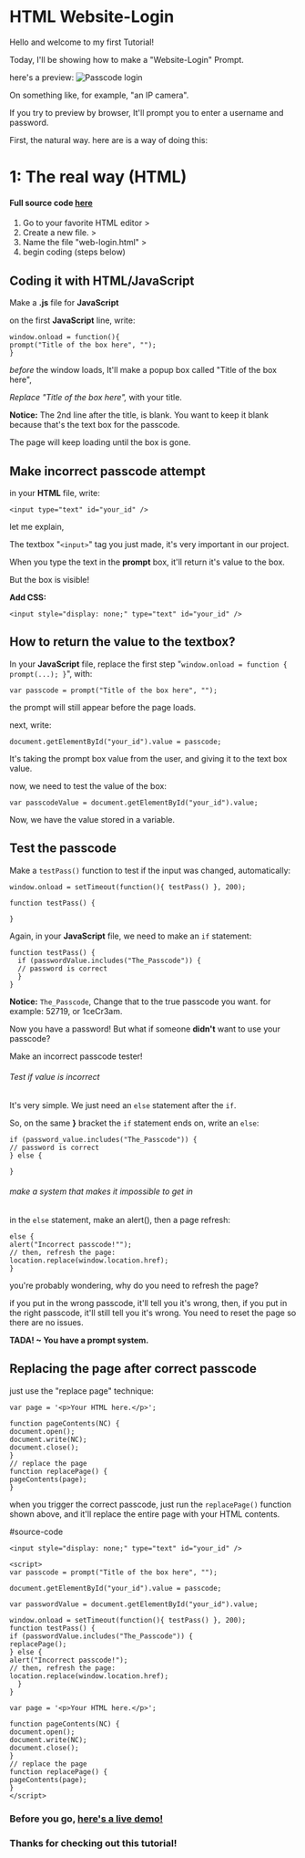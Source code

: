 # HTML Website-Login

Hello and welcome to my first Tutorial!

Today, I'll be showing how to make a "Website-Login" Prompt.

here's a preview:
![Passcode login](https://user-images.githubusercontent.com/88277347/127772493-124be5d7-a863-4923-8be8-b9f02c48acad.png)


On something like, for example, "an IP camera".

If you try to preview by browser, It'll prompt you to 
enter a username and password.


First, the natural way. here are is a way of doing this:

# 1: The real way (HTML)

#### Full source code [here](source-code)

1. Go to your favorite HTML editor >
2. Create a new file. >
3. Name the file "web-login.html" >
4. begin coding (steps below)

## Coding it with HTML/JavaScript
Make a **.js** file for **JavaScript**

on the first **JavaScript** line, write:
```
window.onload = function(){
prompt("Title of the box here", "");
}
```

_before_ the window loads, It'll make a popup box called "Title of the box here",

_Replace "Title of the box here",_ with your title.

**Notice:** The 2nd line after the title, is blank. You want to keep it blank because that's the text box for the passcode.

The page will keep loading until the box is gone.

## Make incorrect passcode attempt

in your **HTML** file, write:
```
<input type="text" id="your_id" />
```

let me explain,

The textbox "`<input>`" tag you just made, it's very important in our project. 

When you type the text in the **prompt** box, it'll return it's value to the box.

But the box is visible! 

**Add CSS:** 

```
<input style="display: none;" type="text" id="your_id" />
```

## How to return the value to the textbox?

In your **JavaScript** file, replace the first step "`window.onload = function { prompt(...); }`",
with: 
```
var passcode = prompt("Title of the box here", "");
```
the prompt will still appear before the page loads.

next, write:
```
document.getElementById("your_id").value = passcode;
```
It's taking the prompt box value from the user, and giving it to the text box value.

now, we need to test the value of the box:
```
var passcodeValue = document.getElementById("your_id").value;
```
Now, we have the value stored in a variable.

## Test the passcode
Make a `testPass()` function to test if the input was changed, automatically:
```
window.onload = setTimeout(function(){ testPass() }, 200);

function testPass() {

}
```
Again, in your **JavaScript** file, we need to make an `if` statement:
```
function testPass() {
  if (passwordValue.includes("The_Passcode")) {
  // password is correct
  }
}
```
**Notice:** `The_Passcode`, Change that to the true passcode you want. for example: 52719, or 1ceCr3am.

Now you have a password! But what if someone **didn't** want to use your passcode?

Make an incorrect passcode tester!

###### Test if value is incorrect

It's very simple. We just need an `else` statement after the `if`.

So, on the same **}** bracket the `if` statement ends on, write an `else`:
```
if (password_value.includes("The_Passcode")) {
// password is correct
} else {

}
```
###### make a system that makes it impossible to get in

in the `else` statement, make an alert(), then a page refresh:
```
else {
alert("Incorrect passcode!"");
// then, refresh the page:
location.replace(window.location.href);
}
```
you're probably wondering, why do you need to refresh the page?

if you put in the wrong passcode, it'll tell you it's wrong, 
then, if you put in the right passcode, it'll still tell you it's wrong.
You need to reset the page so there are no issues.

**TADA! ~ You have a prompt system.**

## Replacing the page after correct passcode

just use the "replace page" technique:
```
var page = '<p>Your HTML here.</p>';

function pageContents(NC) {
document.open();
document.write(NC);
document.close();
}
// replace the page
function replacePage() {
pageContents(page);
}
```
when you trigger the correct passcode, just run the `replacePage()` function shown above, and it'll replace the entire page with your HTML contents.

#source-code

```
<input style="display: none;" type="text" id="your_id" />

<script>
var passcode = prompt("Title of the box here", "");

document.getElementById("your_id").value = passcode;

var passwordValue = document.getElementById("your_id").value;

window.onload = setTimeout(function(){ testPass() }, 200);
function testPass() {
if (passwordValue.includes("The_Passcode")) {
replacePage();
} else {
alert("Incorrect passcode!");
// then, refresh the page:
location.replace(window.location.href);
  }
}

var page = '<p>Your HTML here.</p>';

function pageContents(NC) {
document.open();
document.write(NC);
document.close();
}
// replace the page
function replacePage() {
pageContents(page);
}
</script>
```

### Before you go, [here's a live demo!](https://web-login-demo.w3spaces.com/index.html?bypass-cache=1627829062)


### Thanks for checking out this tutorial!
